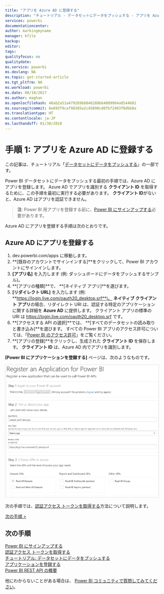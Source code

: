 ```yaml
---
title: "アプリを Azure AD に登録する"
description: "チュートリアル - データセットにデータをプッシュする - アプリを Azure AD に登録する"
services: powerbi
documentationcenter: 
author: markingmyname
manager: kfile
backup: 
editor: 
tags: 
qualityfocus: no
qualitydate: 
ms.service: powerbi
ms.devlang: NA
ms.topic: get-started-article
ms.tgt_pltfrm: NA
ms.workload: powerbi
ms.date: 08/10/2017
ms.author: maghan
ms.openlocfilehash: 48ab2a51a479269b8846288b64089964a0544681
ms.sourcegitcommit: 6e693f9caf98385a2c45890cd0fbf2403f0dbb8a
ms.translationtype: HT
ms.contentlocale: ja-JP
ms.lasthandoff: 01/30/2018
---
```

# <a name="step-1-register-an-app-with-azure-ad"></a>手順 1: アプリを Azure AD に登録する
この記事は、チュートリアル「[データセットにデータをプッシュする](walkthrough-push-data.md)」の一部です。

Power BI データセットにデータをプッシュする最初の手順では、Azure AD にアプリを登録します。 Azure AD でアプリを識別する **クライアント ID** を取得するために、この手順を最初に実行する必要があります。 **クライアント ID**がないと、Azure AD はアプリを認証できません。

> **注**: Power BI 用アプリを登録する前に、[Power BI にサインアップする](create-an-azure-active-directory-tenant.md)必要があります。
> 
> 

Azure AD にアプリを登録する手順は次のとおりです。

## <a name="register-an-app-in-azure-ad"></a>Azure AD にアプリを登録する
1. dev.powerbi.com/apps に移動します。
2. **[既存のアカウントでサインインする]**をクリックして、Power BI アカウントにサインインします。
3. **[アプリ名]** を入力します (例: ダッシュボードにデータをプッシュするサンプル)。
4. **[アプリの種類]**で、 **[ネイティブ アプリ]**を選びます。
5. **[リダイレクト URL]** を入力します (例: **https://login.live.com/oauth20_desktop.srf**)。 **ネイティブ クライアント アプリ**の場合、リダイレクト URI は、認証する特定のアプリケーションに関する詳細を **Azure AD** に提供します。 クライアント アプリの標準の URI は https://login.live.com/oauth20_desktop.srf です。
6. **[アクセスする API の選択]**では、 **[すべてのデータセットの読み取りと書き込み]**を選びます。 すべての Power BI アプリのアクセス許可については、「[Power BI のアクセス許可](power-bi-permissions.md)」をご覧ください。
7. **[アプリの登録]**をクリックし、生成された **クライアント ID** を保存します。 **クライアント ID** は、Azure AD 内でアプリを識別します。

**[Power BI にアプリケーションを登録する]** ページは、次のようなものです。

![](media/walkthrough-push-data-register-app-with-azure-ad/powerbi-developer-sample-register-app.png)

次の手順では、[認証アクセス トークンを取得する](walkthrough-push-data-get-token.md)方法について説明します。

[次の手順 >](walkthrough-push-data-get-token.md)

## <a name="next-steps"></a>次の手順
[Power BI にサインアップする](create-an-azure-active-directory-tenant.md)  
[認証アクセス トークンを取得する](walkthrough-push-data-get-token.md)  
[チュートリアル: データセットにデータをプッシュする](walkthrough-push-data.md)  
[アプリケーションを登録する](register-app.md)  
[Power BI REST API の概要](overview-of-power-bi-rest-api.md)  

他にわからないことがある場合は、 [Power BI コミュニティで質問してみてください](http://community.powerbi.com/)。

